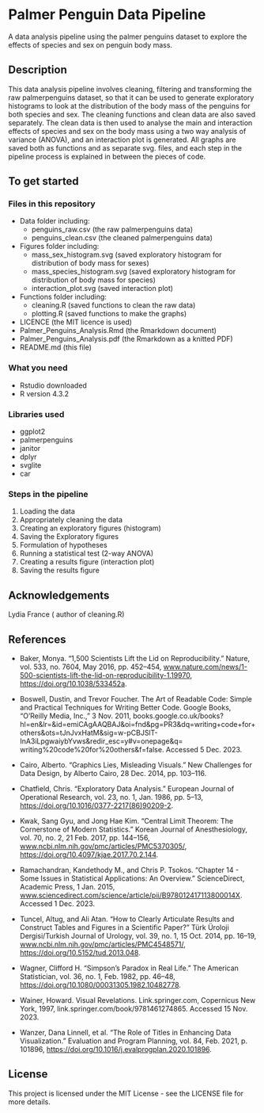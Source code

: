 # Palmer Penguin Data Pipeline 

A data analysis pipeline using the palmer penguins dataset to explore the effects of species and sex on penguin body mass.

## Description

This data analysis pipeline involves cleaning, filtering and transforming the raw palmerpenguins dataset, so that it can be used to generate exploratory histograms to look at the distribution of the body mass of the penguins for both species and sex. The cleaning functions and clean data are also saved separately. The clean data is then used to analyse the main and interaction effects of species and sex on the body mass using a two way analysis of variance (ANOVA), and an interaction plot is generated. All graphs are saved both as functions and as separate svg. files, and each step in the pipeline process is explained in between the pieces of code.

## To get started

### Files in this repository

* Data folder including:
  - penguins_raw.csv (the raw palmerpenguins data)
  - penguins_clean.csv (the cleaned palmerpenguins data)
* Figures folder including:
  - mass_sex_histogram.svg (saved exploratory histogram for distribution of body mass for sexes)
  - mass_species_histogram.svg (saved exploratory histogram for distribution of body mass for species)
  - interaction_plot.svg (saved interaction plot)
* Functions folder including:
  - cleaning.R (saved functions to clean the raw data)
  - plotting.R (saved functions to make the graphs)
* LICENCE (the MIT licence is used)
* Palmer_Penguins_Analysis.Rmd (the Rmarkdown document)
* Palmer_Penguins_Analysis.pdf (the Rmarkdown as a knitted PDF)
* README.md (this file)

### What you need

* Rstudio downloaded 
* R version 4.3.2 
  
### Libraries used
* ggplot2
* palmerpenguins
* janitor
* dplyr
* svglite
* car

### Steps in the pipeline
1. Loading the data
2. Appropriately cleaning the data
3. Creating an exploratory figures (histogram)
4. Saving the Exploratory figures 
5. Formulation of hypotheses
6. Running a statistical test (2-way ANOVA)
7. Creating a results figure (interaction plot)
9. Saving the results figure

## Acknowledgements

Lydia France ( author of cleaning.R) 

## References

* Baker, Monya. “1,500 Scientists Lift the Lid on Reproducibility.” Nature, vol. 533, no. 7604, May 2016, pp. 452–454, www.nature.com/news/1-500-scientists-lift-the-lid-on-reproducibility-1.19970, https://doi.org/10.1038/533452a.

* Boswell, Dustin, and Trevor Foucher. The Art of Readable Code: Simple and Practical Techniques for Writing Better Code. Google Books, “O’Reilly Media, Inc.,” 3 Nov. 2011, books.google.co.uk/books?hl=en&lr=&id=emiCAgAAQBAJ&oi=fnd&pg=PR3&dq=writing+code+for+others&ots=tJnJvxHatM&sig=w-pCBJSlT-InA3iLpgwaiybYvws&redir_esc=y#v=onepage&q= writing%20code%20for%20others&f=false. Accessed 5 Dec. 2023.

* Cairo, Alberto. “Graphics Lies, Misleading Visuals.” New Challenges for Data Design, by Alberto Cairo, 28 Dec. 2014, pp. 103–116.

* Chatfield, Chris. “Exploratory Data Analysis.” European Journal of Operational Research, vol. 23, no. 1, Jan. 1986, pp. 5–13, https://doi.org/10.1016/0377-2217(86)90209-2.

* Kwak, Sang Gyu, and Jong Hae Kim. “Central Limit Theorem: The Cornerstone of Modern Statistics.” Korean Journal of Anesthesiology, vol. 70, no. 2, 21 Feb. 2017, pp. 144–156, www.ncbi.nlm.nih.gov/pmc/articles/PMC5370305/, https://doi.org/10.4097/kjae.2017.70.2.144.

* Ramachandran, Kandethody M., and Chris P. Tsokos. “Chapter 14 - Some Issues in Statistical Applications: An Overview.” ScienceDirect, Academic Press, 1 Jan. 2015, www.sciencedirect.com/science/article/pii/B978012417113800014X. Accessed 1 Dec. 2023.

* Tuncel, Altug, and Ali Atan. “How to Clearly Articulate Results and Construct Tables and Figures in a Scientific Paper?” Türk Üroloji Dergisi/Turkish Journal of Urology, vol. 39, no. 1, 15 Oct. 2014, pp. 16–19, www.ncbi.nlm.nih.gov/pmc/articles/PMC4548571/, https://doi.org/10.5152/tud.2013.048.

* Wagner, Clifford H. “Simpson’s Paradox in Real Life.” The American Statistician, vol. 36, no. 1, Feb. 1982, pp. 46–48, https://doi.org/10.1080/00031305.1982.10482778.

* Wainer, Howard. Visual Revelations. Link.springer.com, Copernicus New York, 1997, link.springer.com/book/9781461274865. Accessed 15 Nov. 2023.

* Wanzer, Dana Linnell, et al. “The Role of Titles in Enhancing Data Visualization.” Evaluation and Program Planning, vol. 84, Feb. 2021, p. 101896, https://doi.org/10.1016/j.evalprogplan.2020.101896.

## License

This project is licensed under the MIT License - see the LICENSE file for more details.


